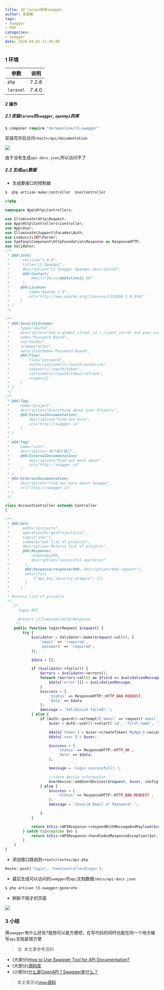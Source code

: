 ```yaml
---
title: 10.larave使用swagger
author: 吴楚衡
tags:
- Swagger
- PHP
categories:
- Swagger
date: 2020-04-02 21:49:00
---
```

### 1 环境

| 参数       | 说明    |
| --------  | ----  | 
| `php`  | 7.2.8|
| `laravel` | 7.4.0 |

#### 2 操作

##### 2.1 安装`larave`的`swagger`, `openApi`的库
``` php
$ composer require "darkaonline/l5-swagger" 
```
安装完毕后访问`<host>/api/documentation`

![](http://qiniu.wuchuheng.com/%E5%BE%AE%E4%BF%A1%E6%88%AA%E5%9B%BE_20200403140929.png)

由于没有生成`api-docs.json`,所以访问不了

##### 2.2 生成`api`数据

* 生成要接口的控制器

``` bash
$  php artisan make:controller  UserController
```
<!--more-->

``` php 
<?php

namespace App\Http\Controllers;

use Illuminate\Http\Request;
use App\Http\Controllers\Controller;
use App\User;
use Illuminate\Support\Facades\Auth;
use Lcobucci\JWT\Parser;
use Symfony\Component\HttpFoundation\Response as ResponseHTTP;
use Validator;
/**
 * @OA\Info(
 *      version="1.0.0",
 *      title="L5 OpenApi",
 *      description="L5 Swagger OpenApi description",
 *      @OA\Contact(
 *          email="darius@matulionis.lt"
 *      ),
 *     @OA\License(
 *         name="Apache 2.0",
 *         url="http://www.apache.org/licenses/LICENSE-2.0.html"
 *     )
 * )
 */

/**
 * @OA\SecurityScheme(
 *     type="oauth2",
 *     description="Use a global client_id / client_secret and your username / password combo to obtain a token",
 *     name="Password Based",
 *     in="header",
 *     scheme="https",
 *     securityScheme="Password Based",
 *     @OA\Flow(
 *         flow="password",
 *         authorizationUrl="/oauth/authorize",
 *         tokenUrl="/oauth/token",
 *         refreshUrl="/oauth/token/refresh",
 *         scopes={}
 *     )
 * )
 */
/**
 * @OA\Tag(
 *     name="project",
 *     description="Everything about your Projects",
 *     @OA\ExternalDocumentation(
 *         description="Find out more",
 *         url="http://swagger.io"
 *     )
 * )
 *
 * @OA\Tag(
 *     name="user",
 *     description="用户相关接口",
 *     @OA\ExternalDocumentation(
 *         description="Find out more about",
 *         url="http://swagger.io"
 *     )
 * )
 * @OA\ExternalDocumentation(
 *     description="Find out more about Swagger",
 *     url="http://swagger.io"
 * )
 */

class AccountController extends Controller
{

/**
 * @OA\Get(
 *      path="/projects",
 *      operationId="getProjectsList",
 *      tags={"user"},
 *      summary="Get list of projects",
 *      description="Returns list of projects",
 *      @OA\Response(
 *          response=200,
 *          description="successful operation"
 *       ),
 *       @OA\Response(response=400, description="Bad request"),
 *       security={
 *           {"api_key_security_example": {}}
 *       }
 *     )
 *
 * Returns list of projects
 */
    /*
      login API

      @return \Illuminate\Http\Response
     */
    public function login(Request $request) {
        try {
            $validator = Validator::make($request->all(), [
                'email' => 'required',
                'password' => 'required',
            ]);

            $data = [];

            if ($validator->fails()) {
                $errors = $validator->errors();
                foreach ($errors->all() as $field => $validationMessage) {
                    $data['error'][] = $validationMessage;
                }
                $success = [
                    'status' => ResponseHTTP::HTTP_BAD_REQUEST,
                    'data' => $data
                ];
                $message = 'Validation failed!.';
            } else {
                if (Auth::guard()->attempt(['email' => request('email'), 'password' => request('password')])) {
                    $user = Auth::user()->select('id', 'first_name', 'last_name', 'email', 'avatar', 'referral_code')->where('id', Auth::id())->get()->first();

                    $data['token'] = $user->createToken('MyApp')->accessToken;
                    $data['user'] = $user;

                    $success = [
                        'status' => ResponseHTTP::HTTP_OK ,
                        'data' => $data,
                    ];

                    $message = 'Login successfull!.';

                    //store device information
                    UserDevice::addUserDevices($request, $user, config('constants.status.active'));
                } else {
                    $success = [
                        'status' => ResponseHTTP::HTTP_BAD_REQUEST ,
                    ];
                    $message = 'Invalid Email or Password!.';

                }
            }

            return $this->APIResponse->respondWithMessageAndPayload($success ,$message);
        } catch (\Exception $e) {
            return $this->APIResponse->handleAndResponseException($e);
        }
    }
}

```

* 添加接口路由到`<root>/routes/api.php`

``` php 
Route::post('login', 'UserController@login');
```

* 最后生成可以访问的`swagger`的`api`文档数据`/docs/api-docs.json`

``` bash
$ php artisan l5-swagger:generate
```
* 刷新下刚才的页面

![](http://qiniu.wuchuheng.com/%E5%BE%AE%E4%BF%A1%E6%88%AA%E5%9B%BE_20200403142946.png)


### 3 小结

用`swagger`有什么好处?我想可以是方便吧，在写代码的同时也能在同一个地方编写`api`文档是很方便

> 注: 本文章参考资料

* (大部分)[How to Use Swagger Tool for API Documentation?](http://promptsoftech.com/blog/how-to-use-swagger-tool-for-api-documentation/)
* (大部分)[源码库](https://github.com/DarkaOnLine/L5-Swagger)
* (小部分)[什么是OpenAPI？Swagger是什么？](https://www.breakyizhan.com/swagger/2806.html#133)

> 本文章测试[`demo`源码](https://github.com/wuchuheng/laraverl_demo/tree/swagger)